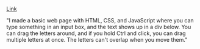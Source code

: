 [Link](https://andrewmelnykx.github.io/DEV-3-Test/)


"I made a basic web page with HTML, CSS, and JavaScript where you can type something in an input box, and the text shows up in a div below. You can drag the letters around, and if you hold Ctrl and click, you can drag multiple letters at once. The letters can't overlap when you move them."
